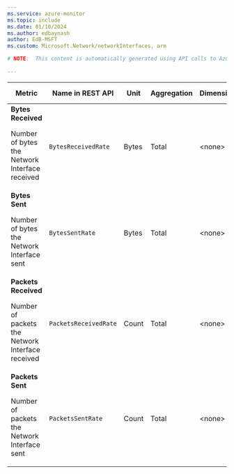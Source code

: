 ```yaml
---
ms.service: azure-monitor
ms.topic: include
ms.date: 01/10/2024
ms.author: edbaynash
author: EdB-MSFT
ms.custom: Microsoft.Network/networkInterfaces, arm

# NOTE:  This content is automatically generated using API calls to Azure. Any edits made on these files will be overwritten in the next run of the script. 
 
---
```


  
  
|Metric|Name in REST API|Unit|Aggregation|Dimensions|Time Grains|DS Export|
|---|---|---|---|---|---|---|
|**Bytes Received**<p><p>Number of bytes the Network Interface received |`BytesReceivedRate` |Bytes |Total |\<none\>|PT1M, PT1H |Yes|
|**Bytes Sent**<p><p>Number of bytes the Network Interface sent |`BytesSentRate` |Bytes |Total |\<none\>|PT1M, PT1H |Yes|
|**Packets Received**<p><p>Number of packets the Network Interface received |`PacketsReceivedRate` |Count |Total |\<none\>|PT1M, PT1H |Yes|
|**Packets Sent**<p><p>Number of packets the Network Interface sent |`PacketsSentRate` |Count |Total |\<none\>|PT1M, PT1H |Yes|